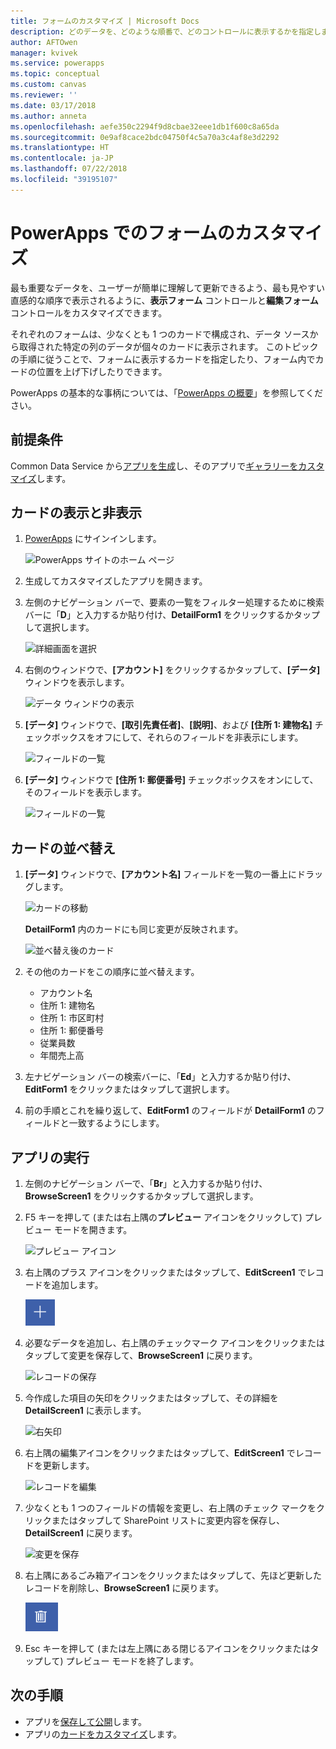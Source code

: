 ```yaml
---
title: フォームのカスタマイズ | Microsoft Docs
description: どのデータを、どのような順番で、どのコントロールに表示するかを指定します。
author: AFTOwen
manager: kvivek
ms.service: powerapps
ms.topic: conceptual
ms.custom: canvas
ms.reviewer: ''
ms.date: 03/17/2018
ms.author: anneta
ms.openlocfilehash: aefe350c2294f9d8cbae32eee1db1f600c8a65da
ms.sourcegitcommit: 0e9af8cace2bdc04750f4c5a70a3c4af8e3d2292
ms.translationtype: HT
ms.contentlocale: ja-JP
ms.lasthandoff: 07/22/2018
ms.locfileid: "39195107"
---
```

# <a name="customize-forms-in-powerapps"></a>PowerApps でのフォームのカスタマイズ
最も重要なデータを、ユーザーが簡単に理解して更新できるよう、最も見やすい直感的な順序で表示されるように、**表示フォーム** コントロールと**編集フォーム** コントロールをカスタマイズできます。

それぞれのフォームは、少なくとも 1 つのカードで構成され、データ ソースから取得された特定の列のデータが個々のカードに表示されます。 このトピックの手順に従うことで、フォームに表示するカードを指定したり、フォーム内でカードの位置を上げ下げしたりできます。

PowerApps の基本的な事柄については、「[PowerApps の概要](getting-started.md)」を参照してください。

## <a name="prerequisites"></a>前提条件
Common Data Service から[アプリを生成](data-platform-create-app.md)し、そのアプリで[ギャラリーをカスタマイズ](customize-layout-sharepoint.md)します。

## <a name="show-and-hide-cards"></a>カードの表示と非表示
1. [PowerApps](http://web.powerapps.com?utm_source=padocs&utm_medium=linkinadoc&utm_campaign=referralsfromdoc) にサインインします。

    ![PowerApps サイトのホーム ページ](./media/customize-forms-sharepoint/sign-in.png)


1. 生成してカスタマイズしたアプリを開きます。

1. 左側のナビゲーション バーで、要素の一覧をフィルター処理するために検索バーに「**D**」と入力するか貼り付け、**DetailForm1** をクリックするかタップして選択します。

    ![詳細画面を選択](./media/customize-forms-sharepoint/select-detailform.png)

1. 右側のウィンドウで、**[アカウント]** をクリックするかタップして、**[データ]** ウィンドウを表示します。

    ![データ ウィンドウの表示](./media/customize-forms-sharepoint/show-data-pane.png)

1. **[データ]** ウィンドウで、**[取引先責任者]**、**[説明]**、および **[住所 1: 建物名]** チェックボックスをオフにして、それらのフィールドを非表示にします。

    ![フィールドの一覧](./media/customize-forms-sharepoint/hide-fields.png)

1.  **[データ]** ウィンドウで **[住所 1: 郵便番号]** チェックボックスをオンにして、そのフィールドを表示します。

    ![フィールドの一覧](./media/customize-forms-sharepoint/show-field.png)

## <a name="reorder-the-cards"></a>カードの並べ替え
1. **[データ]** ウィンドウで、**[アカウント名]** フィールドを一覧の一番上にドラッグします。

    ![カードの移動](./media/customize-forms-sharepoint/move-card.png)

    **DetailForm1** 内のカードにも同じ変更が反映されます。

    ![並べ替え後のカード](./media/customize-forms-sharepoint/reordered-card.png)

1. その他のカードをこの順序に並べ替えます。

    - アカウント名
    - 住所 1: 建物名
    - 住所 1: 市区町村
    - 住所 1: 郵便番号
    - 従業員数
    - 年間売上高

1. 左ナビゲーション バーの検索バーに、「**Ed**」と入力するか貼り付け、**EditForm1** をクリックまたはタップして選択します。

1. 前の手順とこれを繰り返して、**EditForm1** のフィールドが **DetailForm1** のフィールドと一致するようにします。

## <a name="run-the-app"></a>アプリの実行
1. 左側のナビゲーション バーで、「**Br**」と入力するか貼り付け、**BrowseScreen1** をクリックするかタップして選択します。

2. F5 キーを押して (または右上隅の**プレビュー** アイコンをクリックして) プレビュー モードを開きます。

    ![プレビュー アイコン](./media/customize-forms-sharepoint/open-preview.png)

3. 右上隅のプラス アイコンをクリックまたはタップして、**EditScreen1** でレコードを追加します。

    ![レコードを追加](./media/customize-forms-sharepoint/add-record.png)

4. 必要なデータを追加し、右上隅のチェックマーク アイコンをクリックまたはタップして変更を保存して、**BrowseScreen1** に戻ります。

    ![レコードの保存](./media/customize-forms-sharepoint/save-record.png)

5. 今作成した項目の矢印をクリックまたはタップして、その詳細を **DetailScreen1** に表示します。  

    ![右矢印](./media/customize-forms-sharepoint/right-arrow.png)

6. 右上隅の編集アイコンをクリックまたはタップして、**EditScreen1** でレコードを更新します。

    ![レコードを編集](./media/customize-forms-sharepoint/edit-record.png)

7. 少なくとも 1 つのフィールドの情報を変更し、右上隅のチェック マークをクリックまたはタップして SharePoint リストに変更内容を保存し、**DetailScreen1** に戻ります。  

    ![変更を保存](./media/customize-forms-sharepoint/save-record.png)

8. 右上隅にあるごみ箱アイコンをクリックまたはタップして、先ほど更新したレコードを削除し、**BrowseScreen1** に戻ります。

    ![レコードを削除](./media/customize-forms-sharepoint/delete-record.png)

9. Esc キーを押して (または左上隅にある閉じるアイコンをクリックまたはタップして) プレビュー モードを終了します。

## <a name="next-steps"></a>次の手順
- アプリを[保存して公開](save-publish-app.md)します。
- アプリの[カードをカスタマイズ](customize-card.md)します。
